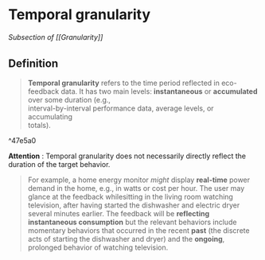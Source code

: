 # Temporal granularity

###### Subsection of [[Granularity]]

## Definition
> **Temporal granularity** refers to the time period reflected in eco-feedback data.
> It has two main levels: **instantaneous** or **accumulated** over some duration (e.g.,  
interval-by-interval performance data, average levels, or accumulating  
totals).

^47e5a0

**Attention** : Temporal granularity does not necessarily directly reflect the  
duration of the target behavior.

> For example, a home energy monitor *might* display **real-time** power demand in the home, e.g., in  watts or cost per hour. The user may glance at the feedback whilesitting in the living room watching television, after having started the  dishwasher and electric dryer several minutes earlier. The feedback will  be **reflecting instantaneous consumption** but the relevant behaviors  include momentary behaviors that occurred in the recent **past** (the  discrete acts of starting the dishwasher and dryer) and the **ongoing**,  prolonged behavior of watching television.